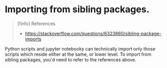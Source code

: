 # Importing from sibling packages.
> [!info] References
> - https://stackoverflow.com/questions/6323860/sibling-package-imports

Python scripts and jupyter notebooks can technically import only those scripts which reside either at the same, or lower level. To import from sibling packages, you'd need to refer to the references above.